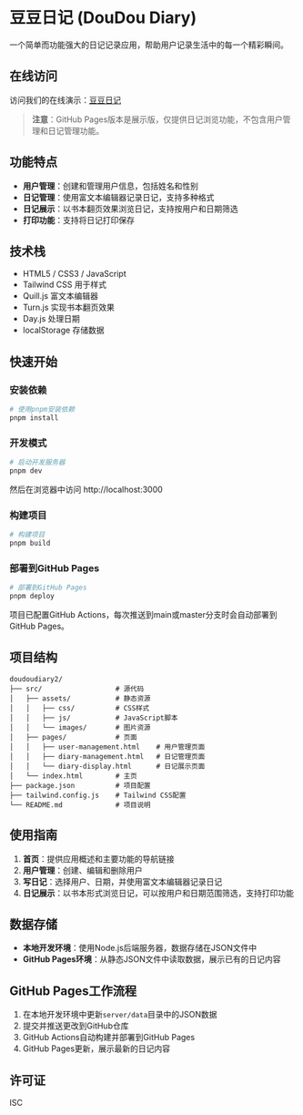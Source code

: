 # 豆豆日记 (DouDou Diary)

一个简单而功能强大的日记记录应用，帮助用户记录生活中的每一个精彩瞬间。

## 在线访问

访问我们的在线演示：[豆豆日记](https://fangge.github.io/childrendiary/)

> **注意**：GitHub Pages版本是展示版，仅提供日记浏览功能，不包含用户管理和日记管理功能。

## 功能特点

- **用户管理**：创建和管理用户信息，包括姓名和性别
- **日记管理**：使用富文本编辑器记录日记，支持多种格式
- **日记展示**：以书本翻页效果浏览日记，支持按用户和日期筛选
- **打印功能**：支持将日记打印保存

## 技术栈

- HTML5 / CSS3 / JavaScript
- Tailwind CSS 用于样式
- Quill.js 富文本编辑器
- Turn.js 实现书本翻页效果
- Day.js 处理日期
- localStorage 存储数据

## 快速开始

### 安装依赖

```bash
# 使用pnpm安装依赖
pnpm install
```

### 开发模式

```bash
# 启动开发服务器
pnpm dev
```

然后在浏览器中访问 http://localhost:3000

### 构建项目

```bash
# 构建项目
pnpm build
```

### 部署到GitHub Pages

```bash
# 部署到GitHub Pages
pnpm deploy
```

项目已配置GitHub Actions，每次推送到main或master分支时会自动部署到GitHub Pages。

## 项目结构

```
doudoudiary2/
├── src/                  # 源代码
│   ├── assets/           # 静态资源
│   │   ├── css/          # CSS样式
│   │   ├── js/           # JavaScript脚本
│   │   └── images/       # 图片资源
│   ├── pages/            # 页面
│   │   ├── user-management.html    # 用户管理页面
│   │   ├── diary-management.html   # 日记管理页面
│   │   └── diary-display.html      # 日记展示页面
│   └── index.html        # 主页
├── package.json          # 项目配置
├── tailwind.config.js    # Tailwind CSS配置
└── README.md             # 项目说明
```

## 使用指南

1. **首页**：提供应用概述和主要功能的导航链接
2. **用户管理**：创建、编辑和删除用户
3. **写日记**：选择用户、日期，并使用富文本编辑器记录日记
4. **日记展示**：以书本形式浏览日记，可以按用户和日期范围筛选，支持打印功能

## 数据存储

- **本地开发环境**：使用Node.js后端服务器，数据存储在JSON文件中
- **GitHub Pages环境**：从静态JSON文件中读取数据，展示已有的日记内容

## GitHub Pages工作流程

1. 在本地开发环境中更新`server/data`目录中的JSON数据
2. 提交并推送更改到GitHub仓库
3. GitHub Actions自动构建并部署到GitHub Pages
4. GitHub Pages更新，展示最新的日记内容

## 许可证

ISC
